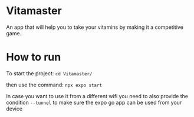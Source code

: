# Vitamaster
An app that will help you to take your vitamins by making it a competitive game. 

# How to run

To start the project: 
`cd Vitamaster/`

then use the command: 
`npx expo start`

In case you want to use it from a different wifi you need to also provide the condition `--tunnel` to make sure the expo go app can be used from your device
